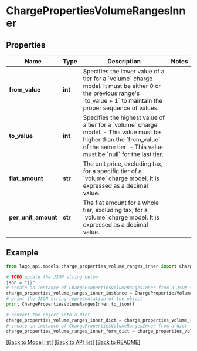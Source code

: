 # ChargePropertiesVolumeRangesInner


## Properties

Name | Type | Description | Notes
------------ | ------------- | ------------- | -------------
**from_value** | **int** | Specifies the lower value of a tier for a &#x60;volume&#x60; charge model. It must be either 0 or the previous range&#39;s &#x60;to_value + 1&#x60; to maintain the proper sequence of values. | 
**to_value** | **int** | Specifies the highest value of a tier for a &#x60;volume&#x60; charge model. - This value must be higher than the &#x60;from_value&#x60; of the same tier. - This value must be &#x60;null&#x60; for the last tier. | 
**flat_amount** | **str** | The unit price, excluding tax, for a specific tier of a &#x60;volume&#x60; charge model. It is expressed as a decimal value. | 
**per_unit_amount** | **str** | The flat amount for a whole tier, excluding tax, for a &#x60;volume&#x60; charge model. It is expressed as a decimal value. | 

## Example

```python
from lago_api.models.charge_properties_volume_ranges_inner import ChargePropertiesVolumeRangesInner

# TODO update the JSON string below
json = "{}"
# create an instance of ChargePropertiesVolumeRangesInner from a JSON string
charge_properties_volume_ranges_inner_instance = ChargePropertiesVolumeRangesInner.from_json(json)
# print the JSON string representation of the object
print ChargePropertiesVolumeRangesInner.to_json()

# convert the object into a dict
charge_properties_volume_ranges_inner_dict = charge_properties_volume_ranges_inner_instance.to_dict()
# create an instance of ChargePropertiesVolumeRangesInner from a dict
charge_properties_volume_ranges_inner_form_dict = charge_properties_volume_ranges_inner.from_dict(charge_properties_volume_ranges_inner_dict)
```
[[Back to Model list]](../README.md#documentation-for-models) [[Back to API list]](../README.md#documentation-for-api-endpoints) [[Back to README]](../README.md)


